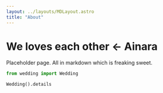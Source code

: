 ```yaml
---
layout: ../layouts/MDLayout.astro
title: "About"
---
```


# We loves each other <- Ainara

Placeholder page. All in markdown which is freaking sweet.
```python
from wedding import Wedding

Wedding().details
```

